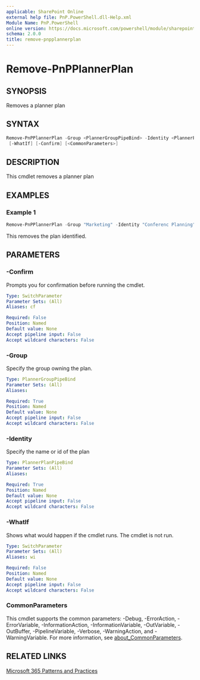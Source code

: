 ```yaml
---
applicable: SharePoint Online
external help file: PnP.PowerShell.dll-Help.xml
Module Name: PnP.PowerShell
online version: https://docs.microsoft.com/powershell/module/sharepoint-pnp/remove-pnpplannerplan
schema: 2.0.0
title: remove-pnpplannerplan
---
```


# Remove-PnPPlannerPlan

## SYNOPSIS
Removes a planner plan

## SYNTAX

```powershell
Remove-PnPPlannerPlan -Group <PlannerGroupPipeBind> -Identity <PlannerPlanPipeBind> 
 [-WhatIf] [-Confirm] [<CommonParameters>]
```

## DESCRIPTION
This cmdlet removes a planner plan

## EXAMPLES

### Example 1
```powershell
Remove-PnPPlannerPlan -Group "Marketing" -Identity "Conferenc Planning"
```

This removes the plan identified.

## PARAMETERS

### -Confirm
Prompts you for confirmation before running the cmdlet.

```yaml
Type: SwitchParameter
Parameter Sets: (All)
Aliases: cf

Required: False
Position: Named
Default value: None
Accept pipeline input: False
Accept wildcard characters: False
```

### -Group
Specify the group owning the plan.

```yaml
Type: PlannerGroupPipeBind
Parameter Sets: (All)
Aliases:

Required: True
Position: Named
Default value: None
Accept pipeline input: False
Accept wildcard characters: False
```

### -Identity
Specify the name or id of the plan

```yaml
Type: PlannerPlanPipeBind
Parameter Sets: (All)
Aliases:

Required: True
Position: Named
Default value: None
Accept pipeline input: False
Accept wildcard characters: False
```

### -WhatIf
Shows what would happen if the cmdlet runs.
The cmdlet is not run.

```yaml
Type: SwitchParameter
Parameter Sets: (All)
Aliases: wi

Required: False
Position: Named
Default value: None
Accept pipeline input: False
Accept wildcard characters: False
```

### CommonParameters
This cmdlet supports the common parameters: -Debug, -ErrorAction, -ErrorVariable, -InformationAction, -InformationVariable, -OutVariable, -OutBuffer, -PipelineVariable, -Verbose, -WarningAction, and -WarningVariable. For more information, see [about_CommonParameters](http://go.microsoft.com/fwlink/?LinkID=113216).

## RELATED LINKS

[Microsoft 365 Patterns and Practices](https://aka.ms/m365pnp)
